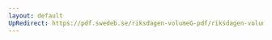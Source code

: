 ```yaml
---
layout: default
UpRedirect: https://pdf.swedeb.se/riksdagen-volumeG-pdf/riksdagen-volumeG-pdf/data/200001/reg_200001/reg_200001_0066.pdf
---
```

